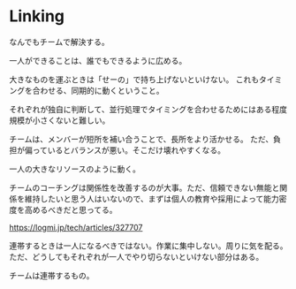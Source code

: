 # Linking

なんでもチームで解決する。

一人ができることは、誰でもできるように広める。

大きなものを運ぶときは「せーの」で持ち上げないといけない。
これもタイミングを合わせる、同期的に動くということ。

それぞれが独自に判断して、並行処理でタイミングを合わせるためにはある程度規模が小さくないと難しい。

チームは、メンバーが短所を補い合うことで、長所をより活かせる。
ただ、負担が偏っているとバランスが悪い。そこだけ壊れやすくなる。

一人の大きなリソースのように動く。

チームのコーチングは関係性を改善するのが大事。ただ、信頼できない無能と関係を維持したいと思う人はいないので、まずは個人の教育や採用によって能力密度を高めるべきだと思ってる。

https://logmi.jp/tech/articles/327707

連帯するときは一人になるべきではない。作業に集中しない。周りに気を配る。
ただ、どうしてもそれぞれが一人でやり切らないといけない部分はある。

チームは連帯するもの。
